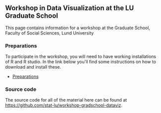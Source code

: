 ## Workshop in Data Visualization at the LU Graduate School

This page contains information for a workshop at the
Graduate School, Faculty of Social Sciences, Lund University

### Preparations

To participate in the workshop, you will need to have working installations
of R and R studio. In the link below you'll find some instructions on
how to download and install these.

- [Preparations](preparations)

### Source code

The source code for all of the material here can be found at
<https://github.com/stat-lu/workshop-gradschool-dataviz>.
